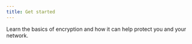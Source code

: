 ```yaml
---
title: Get started
---
```

Learn the basics of encryption and how it can help protect you and your network.
